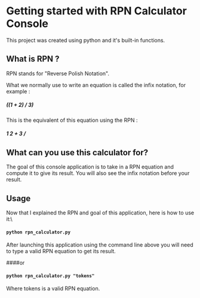# Getting started with RPN Calculator Console

This project was created using python and it's built-in functions.

## What is RPN ?

RPN stands for "Reverse Polish Notation". 

What we normally use to write an equation is called the infix notation, for example :
##### ((1 + 2) / 3)

This is the equivalent of this equation using the RPN : 

##### 1 2 + 3 /

## What can you use this calculator for?

The goal of this console application is to take in a RPN equation and compute it to give its result.
You will also see the infix notation before your result.

## Usage

Now that I explained the RPN and goal of this application, here is how to use it:\

#### `python rpn_calculator.py` 
After launching this application using the command line above you will need to type a valid RPN equation to get its result.

####or

#### `python rpn_calculator.py "tokens"`
Where tokens is a valid RPN equation.


